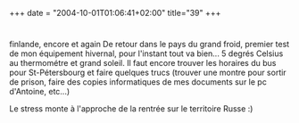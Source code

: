 +++
date = "2004-10-01T01:06:41+02:00"
title="39"
+++
#
finlande, encore et again
De retour dans le pays du grand froid, premier test de mon équipement hivernal, pour l'instant tout va bien... 5 degrés Celsius au thermométre et grand soleil. 
Il faut encore trouver les horaires du bus pour St-Pétersbourg et faire quelques trucs (trouver une montre pour sortir de prison, faire des copies informatiques de mes documents sur le pc d'Antoine, etc...) 

Le stress monte à l'approche de la rentrée sur le territoire Russe :) 


